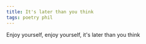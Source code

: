 ```yaml
---
title: It's later than you think
tags: poetry phil
---
```


Enjoy yourself, enjoy yourself, it's later than you think
